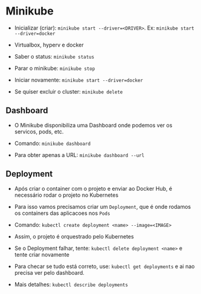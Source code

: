 # Minikube

- Inicializar (criar): `minikube start --driver=<DRIVER>`. Ex: `minikube start --driver=docker`

- Virtualbox, hyperv e docker

- Saber o status: `minikube status`

- Parar o minikube: `minikube stop`

- Iniciar novamente: `minikube start --driver=docker`

- Se quiser excluir o cluster: `minikube delete`

## Dashboard

- O Minikube disponibiliza uma Dashboard onde podemos ver os servicos, pods, etc.

- Comando: `minikube dashboard`

- Para obter apenas a URL: `minikube dashboard --url`

## Deployment

- Após criar o container com o projeto e enviar ao Docker Hub, é necessário rodar o projeto no Kubernetes

- Para isso vamos precisamos criar um `Deployment`, que é onde rodamos os containers das aplicacoes nos `Pods`

- Comando: `kubectl create deployment <name> --image=<IMAGE>`

- Assim, o projeto é orquestrado pelo Kubernetes

- Se o Deployment falhar, tente: `kubectl delete deployment <name>` e tente criar novamente

- Para checar se tudo está correto, use: `kubectl get deployments` e ai nao precisa ver pelo dashboard.

- Mais detalhes: `kubectl describe deployments`
